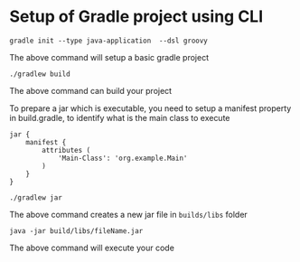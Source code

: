 # Setup of Gradle project using CLI 

```agsl 
gradle init --type java-application  --dsl groovy
```

The above command will setup a basic gradle project 

```agsl
./gradlew build
```

The above command can build your project 

To prepare a jar which is executable, you need to setup a manifest property in build.gradle, to identify what is the main class to execute 

```agsl
jar {
    manifest {
        attributes (
            'Main-Class': 'org.example.Main'
        )
    }
}
```

```agsl
./gradlew jar
```

The above command creates a new jar file in `builds/libs` folder 


```agsl
java -jar build/libs/fileName.jar
```

The above command will execute your code 

